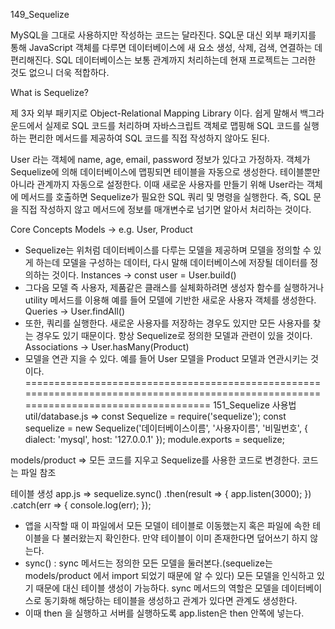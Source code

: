 149_Sequelize

MySQL을 그대로 사용하지만 작성하는 코드는 달라진다. 
SQL문 대신 외부 패키지를 통해 JavaScript 객체를 다루면 데이터베이스에 새 요소 생성, 삭제, 검색, 연결하는 데 편리해진다. SQL 데이터베이스는 보통 관계까지 처리하는데 현재 프로젝트는 그러한 것도 없으니 더욱 적합하다. 

What is Sequelize?

제 3자 외부 패키지로 Object-Relational Mapping Library 이다. 쉽게 말해서 백그라운드에서 실제로 SQL 코드를 처리하며 자바스크립트 객체로 맵핑해 SQL 코드를 실행하는 편리한 메서드를 제공하여 SQL 코드를 직접 작성하지 않아도 된다.

User 라는 객체에 name, age, email, password 정보가 있다고 가정하자. 객체가 Sequelize에 의해 데이터베이스에 맵핑되면 테이블을 자동으로 생성한다. 테이블뿐만 아니라 관계까지 자동으로 설정한다. 이때 새로운 사용자를 만들기 위해 User라는 객체에 메서드를 호출하면 Sequelize가 필요한 SQL 쿼리 및 명령을 실행한다. 즉, SQL 문을 직접 작성하지 않고 메서드에 정보를 매개변수로 넘기면 알아서 처리하는 것이다. 

Core Concepts
Models -> e.g. User, Product
- Sequelize는 위처럼 데이터베이스를 다루는 모델을 제공하며 모델을 정의할 수 있게 하는데 모델을 구성하는 데이터, 다시 말해 데이터베이스에 저장될 데이터를 정의하는 것이다.
Instances -> const user = User.build()
- 그다음 모델 즉 사용자, 제품같은 클래스를 실체화하려면 생성자 함수를 실행하거나 utility 메서드를 이용해 예를 들어 모델에 기반한 새로운 사용자 객체를 생성한다. 
Queries -> User.findAll()
- 또한, 쿼리를 실행한다. 새로운 사용자를 저장하는 경우도 있지만 모든 사용자를 찾는 경우도 있기 때문이다. 항상 Sequelize로 정의한 모델과 관련이 있을 것이다.
Associations -> User.hasMany(Product)
- 모델을 연관 지을 수 있다. 예를 들어 User 모델을 Product 모델과 연관시키는 것이다. 
======================================================================================================================================
151_Sequelize 사용법
    util/database.js =>
    const Sequelize = require('sequelize');
    const sequelize = new Sequelize('데이터베이스이름', '사용자이름', '비밀번호', {
        dialect: 'mysql',
        host: '127.0.0.1'
    });
    module.exports = sequelize;

models/product => 모든 코드를 지우고 Sequelize를 사용한 코드로 변경한다.
    코드는 파일 참조
    
테이블 생성
    app.js =>
        sequelize.sync()
    .then(result => {
        app.listen(3000);
    })
    .catch(err => {
        console.log(err);
    });
- 앱을 시작할 때 이 파일에서 모든 모델이 테이블로 이동했는지 혹은 파일에 속한 테이블을 다 불러왔는지 확인한다. 만약 테이블이 이미 존재한다면 덮어쓰기 하지 않는다.
- sync() : sync 메서드는 정의한 모든 모델을 둘러본다.(sequelize는 models/product 에서 import 되었기 때문에 알 수 있다) 모든 모델을 인식하고 있기 때문에 대신 테이블 생성이 가능하다. sync 메서드의 역할은 모델을 데이터베이스로 동기화해 해당하는 테이블을 생성하고 관계가 있다면 관계도 생성한다. 
- 이때 then 을 실행하고 서버를 실행하도록 app.listen은 then 안쪽에 넣는다.